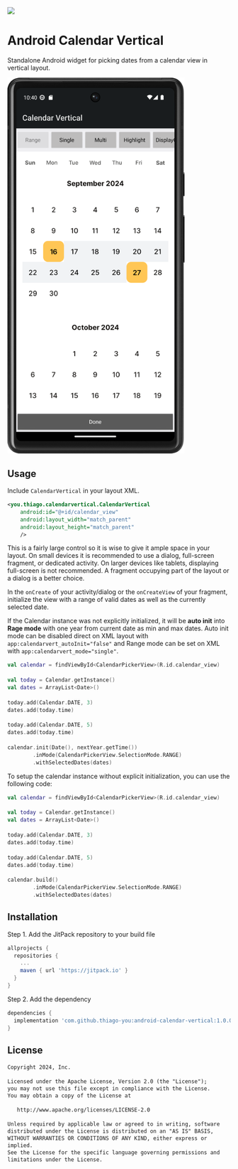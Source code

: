 [![](https://jitpack.io/v/thiago-you/android-vertical-calendar.svg)](https://jitpack.io/#thiago-you/android-vertical-calendar)

Android Calendar Vertical
==========================

Standalone Android widget for picking dates from a calendar view in vertical layout.

<img src="https://github.com/thiago-you/android-vertical-calendar/raw/master/screenshot.png" width="400">

Usage
-----

Include `CalendarVertical` in your layout XML.

```xml
<you.thiago.calendarvertical.CalendarVertical
    android:id="@+id/calendar_view"
    android:layout_width="match_parent"
    android:layout_height="match_parent"
    />
```

This is a fairly large control so it is wise to give it ample space in your layout. On small
devices it is recommended to use a dialog, full-screen fragment, or dedicated activity. On larger
devices like tablets, displaying full-screen is not recommended. A fragment occupying part of the
layout or a dialog is a better choice.

In the `onCreate` of your activity/dialog or the `onCreateView` of your fragment, initialize the
view with a range of valid dates as well as the currently selected date.

If the Calendar instance was not explicitly initialized, it will be **auto init** into **Rage mode** with one year from current date as min and max dates.
Auto init mode can be disabled direct on XML layout with `app:calendarvert_autoInit="false"` and Range mode can be set on XML with `app:calendarvert_mode="single"`.

```kotlin
val calendar = findViewById<CalendarPickerView>(R.id.calendar_view)

val today = Calendar.getInstance()
val dates = ArrayList<Date>()

today.add(Calendar.DATE, 3)
dates.add(today.time)

today.add(Calendar.DATE, 5)
dates.add(today.time)

calendar.init(Date(), nextYear.getTime())
        .inMode(CalendarPickerView.SelectionMode.RANGE)
        .withSelectedDates(dates)
```

To setup the calendar instance without explicit initialization, you can use the following code:

```kotlin
val calendar = findViewById<CalendarPickerView>(R.id.calendar_view)

val today = Calendar.getInstance()
val dates = ArrayList<Date>()

today.add(Calendar.DATE, 3)
dates.add(today.time)

today.add(Calendar.DATE, 5)
dates.add(today.time)

calendar.build()
        .inMode(CalendarPickerView.SelectionMode.RANGE)
        .withSelectedDates(dates)
```

## Installation

Step 1. Add the JitPack repository to your build file

```groovy
allprojects {
  repositories {
    ...
    maven { url 'https://jitpack.io' }
  }
}
```

Step 2. Add the dependency

```groovy
dependencies {
  implementation 'com.github.thiago-you:android-calendar-vertical:1.0.0'
}
```

License
-------

    Copyright 2024, Inc.

    Licensed under the Apache License, Version 2.0 (the "License");
    you may not use this file except in compliance with the License.
    You may obtain a copy of the License at

       http://www.apache.org/licenses/LICENSE-2.0

    Unless required by applicable law or agreed to in writing, software
    distributed under the License is distributed on an "AS IS" BASIS,
    WITHOUT WARRANTIES OR CONDITIONS OF ANY KIND, either express or implied.
    See the License for the specific language governing permissions and
    limitations under the License.
